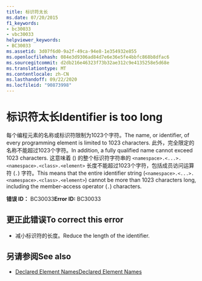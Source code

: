 ```yaml
---
title: 标识符太长
ms.date: 07/20/2015
f1_keywords:
- bc30033
- vbc30033
helpviewer_keywords:
- BC30033
ms.assetid: 3d07f6d0-9a2f-49ca-94e8-1e354932e855
ms.openlocfilehash: 084e3d9306ad84d7e6e36e5fe4bbfc868b8dfac6
ms.sourcegitcommit: d2db216e46323f73b32ae312c9e4135258e5d68e
ms.translationtype: MT
ms.contentlocale: zh-CN
ms.lasthandoff: 09/22/2020
ms.locfileid: "90873998"
---
```

# <a name="identifier-is-too-long"></a><span data-ttu-id="7dfb5-102">标识符太长</span><span class="sxs-lookup"><span data-stu-id="7dfb5-102">Identifier is too long</span></span>

<span data-ttu-id="7dfb5-103">每个编程元素的名称或标识符限制为1023个字符。</span><span class="sxs-lookup"><span data-stu-id="7dfb5-103">The name, or identifier, of every programming element is limited to 1023 characters.</span></span> <span data-ttu-id="7dfb5-104">此外，完全限定的名称不能超过1023个字符。</span><span class="sxs-lookup"><span data-stu-id="7dfb5-104">In addition, a fully qualified name cannot exceed 1023 characters.</span></span> <span data-ttu-id="7dfb5-105">这意味着 () 的整个标识符字符串的 `<namespace>.<...>.<namespace>.<class>.<element>` 长度不能超过1023个字符，包括成员访问运算符 (`.`) 字符。</span><span class="sxs-lookup"><span data-stu-id="7dfb5-105">This means that the entire identifier string (`<namespace>.<...>.<namespace>.<class>.<element>`) cannot be more than 1023 characters long, including the member-access operator (`.`) characters.</span></span>  
  
 <span data-ttu-id="7dfb5-106">**错误 ID：** BC30033</span><span class="sxs-lookup"><span data-stu-id="7dfb5-106">**Error ID:** BC30033</span></span>  
  
## <a name="to-correct-this-error"></a><span data-ttu-id="7dfb5-107">更正此错误</span><span class="sxs-lookup"><span data-stu-id="7dfb5-107">To correct this error</span></span>  
  
- <span data-ttu-id="7dfb5-108">减小标识符的长度。</span><span class="sxs-lookup"><span data-stu-id="7dfb5-108">Reduce the length of the identifier.</span></span>  
  
## <a name="see-also"></a><span data-ttu-id="7dfb5-109">另请参阅</span><span class="sxs-lookup"><span data-stu-id="7dfb5-109">See also</span></span>

- [<span data-ttu-id="7dfb5-110">Declared Element Names</span><span class="sxs-lookup"><span data-stu-id="7dfb5-110">Declared Element Names</span></span>](../../programming-guide/language-features/declared-elements/declared-element-names.md)

